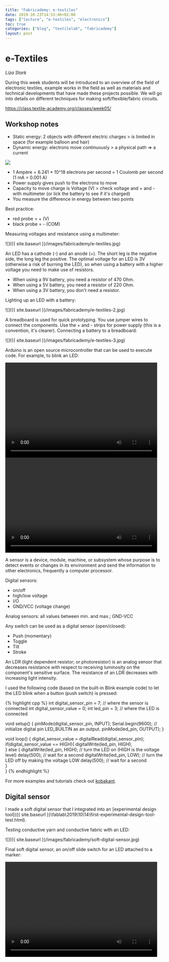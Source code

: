 ```yaml
---
title: "Fabricademy: e-textiles"
date: 2019-10-23T14:53:46+02:00
tags: ["lecture", "e-textiles", "electronics"]
toc: true
categories: ["blog", "textilelab", "fabricademy"]
layout: post
---
```


# e-Textiles
_Liza Stark_

During this week students will be introduced to an overview of the field of electronic textiles, example works in the field as well as materials and technical developments that have made these projects possible. We will go into details on different techniques for making soft/flexible/fabric circuits.

<https://class.textile-academy.org/classes/week05/>

## Workshop notes
- Static energy: 2 objects with different electric charges > is limited in space (for example balloon and hair)
- Dynamic energy: electrons move continuously > a physical path => a current

![](https://external-content.duckduckgo.com/iu/?u=https%3A%2F%2Fvhmsscience.weebly.com%2Fuploads%2F1%2F2%2F7%2F6%2F12762866%2Fatom-1_orig.jpg&f=1&nofb=1)

- 1 Ampère = 6.241 * 10^18 electrons per second = 1 Coulomb per second (1 mA = 0.001 A)
- Power supply gives push to the electrons to move
- Capacity to move charge is Voltage (V) > check voltage and + and - with multimeter (or lick the battery to see if it's charged)
- You measure the difference in energy between two points

Best practice: 
- red probe = + (V)
- black probe = - (COM)

Measuring voltages and resistance using a multimeter:

![]({{ site.baseurl }}/images/fabricademy/e-textiles.jpg)

An LED has a cathode (-) and an anode (+). The short leg is the negative side, the long leg the positive. The optimal voltage for an LED is 3V (otherwise a risk of burning the LED), so when using a battery with a higher voltage you need to make use of resistors.
- When using a 9V battery, you need a resistor of 470 Ohm.
- When using a 5V battery, you need a resistor of 220 Ohm.
- When using a 3V battery, you don't need a resistor.

Lighting up an LED with a battery:

![]({{ site.baseurl }}/images/fabricademy/e-textiles-2.jpg)

A breadboard is used for quick prototyping. You use jumper wires to connect the components. Use the + and - strips for power supply (this is a convention, it's clearer). Connecting a battery to a breadboard:

![]({{ site.baseurl }}/images/fabricademy/e-textiles-3.jpg)

Arduino is an open source microcontroller that can be used to execute code. For example, to blink an LED:

<div class="row-2--video">
    <div class="video">
        <video width="480" height="300" controls>
            <source src="{{ site.baseurl }}/images/fabricademy/blink1.mp4" type="video/mp4">
        </video>
    </div>
    <div class="video">
        <video width="480" height="300" controls>
            <source src="{{ site.baseurl }}/images/fabricademy/blink2.mp4" type="video/mp4">
        </video>
    </div>
</div>

A sensor is a device, module, machine, or subsystem whose purpose is to detect events or changes in its environment and send the information to other electronics, frequently a computer processor. 

Digital sensors:
- on/off
- high/low voltage
- I/O
- GND/VCC (voltage change)

Analog sensors: 
all values between min. and max.; GND-VCC

Any switch can be used as a digital sensor (open/closed):
- Push (momentary)
- Toggle
- Tilt
- Stroke

An LDR (light dependent resistor; or photoresistor) is an analog sensor that decreases resistance with respect to receiving luminosity on the component's sensitive surface. The resistance of an LDR decreases with increasing light intensity.

I used the following code (based on the built-in Blink example code) to let the LED blink when a button (push switch) is pressed:

{% highlight cpp %}
int digital_sensor_pin = 7;     // where the sensor is connected
int digital_sensor_value = 0;
int led_pin = 3; // where the LED is connected

void setup() {
  pinMode(digital_sensor_pin, INPUT);
  Serial.begin(9600);
  // initialize digital pin LED_BUILTIN as an output.
  pinMode(led_pin, OUTPUT);
}

void loop() {
  digital_sensor_value = digitalRead(digital_sensor_pin);
  if(digital_sensor_value == HIGH){
      digitalWrite(led_pin, HIGH);    
  } else {
      digitalWrite(led_pin, HIGH);   // turn the LED on (HIGH is the voltage level)
      delay(500);                       // wait for a second
      digitalWrite(led_pin, LOW);    // turn the LED off by making the voltage LOW
      delay(500);                       // wait for a second    
  }  
}
{% endhighlight %}

For more examples and tutorials check out [kobakant](https://www.kobakant.at/DIY/).

## Digital sensor
I made a soft digital sensor that I integrated into an [experimental design tool]({{ site.baseurl }}\fablab\2019\10\14\first-experimental-design-tool-test.html).

Testing conductive yarn and conductive fabric with an LED:

![]({{ site.baseurl }}/images/fabricademy/soft-digital-sensor.jpg)

Final soft digital sensor, an on/off slide switch for an LED attached to a marker:

<video width="480" height="300" controls>
    <source src="{{ site.baseurl }}/images/fabricademy/soft-digital-sensor.mp4" type="video/mp4">
</video>